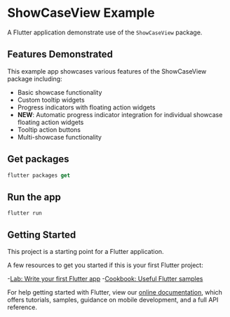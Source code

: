 # ShowCaseView Example

A Flutter application demonstrate use of the `ShowCaseView` package.

## Features Demonstrated

This example app showcases various features of the ShowCaseView package including:

- Basic showcase functionality
- Custom tooltip widgets
- Progress indicators with floating action widgets
- **NEW**: Automatic progress indicator integration for individual showcase floating action widgets
- Tooltip action buttons
- Multi-showcase functionality

## Get packages

```dart
flutter packages get
```

## Run the app

`flutter run`

## Getting Started

This project is a starting point for a Flutter application.

A few resources to get you started if this is your first Flutter project:

-[Lab: Write your first Flutter app](https://flutter.dev/docs/get-started/codelab)
-[Cookbook: Useful Flutter samples](https://flutter.dev/docs/cookbook)

For help getting started with Flutter, view our
[online documentation](https://flutter.dev/docs), which offers tutorials,
samples, guidance on mobile development, and a full API reference.
